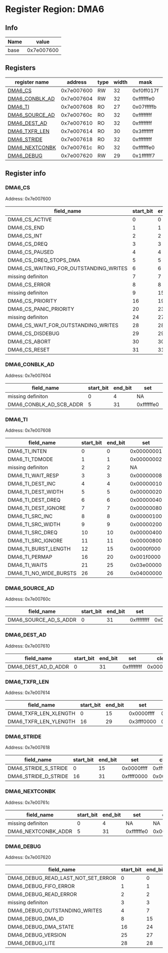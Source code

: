 # Register Region: DMA6


## Info

| Name | value |
| --- | --- |
| base | 0x7e007600 |

## Registers

| register name | address | type | width | mask | reset |
| --- | --- | --- | --- | --- | --- |
| [DMA6_CS](#dma6_cs) | 0x7e007600 | RW | 32 | 0xf0ff017f | 0000000000 |
| [DMA6_CONBLK_AD](#dma6_conblk_ad) | 0x7e007604 | RW | 32 | 0xffffffe0 | 0000000000 |
| [DMA6_TI](#dma6_ti) | 0x7e007608 | RO | 27 | 0x07fffffb |  |
| [DMA6_SOURCE_AD](#dma6_source_ad) | 0x7e00760c | RO | 32 | 0xffffffff |  |
| [DMA6_DEST_AD](#dma6_dest_ad) | 0x7e007610 | RO | 32 | 0xffffffff |  |
| [DMA6_TXFR_LEN](#dma6_txfr_len) | 0x7e007614 | RO | 30 | 0x3fffffff |  |
| [DMA6_STRIDE](#dma6_stride) | 0x7e007618 | RO | 32 | 0xffffffff |  |
| [DMA6_NEXTCONBK](#dma6_nextconbk) | 0x7e00761c | RO | 32 | 0xffffffe0 |  |
| [DMA6_DEBUG](#dma6_debug) | 0x7e007620 | RW | 29 | 0x1ffffff7 | 0000000000 |

## Register info


### DMA6_CS
 Address: 0x7e007600

| field_name | start_bit | end_bit | set | clear | reset |
| --- | --- | --- | --- | --- | --- |
| DMA6_CS_ACTIVE | 0 | 0 | 0x00000001 | 0xfffffffe | 0x0 |
| DMA6_CS_END | 1 | 1 | 0x00000002 | 0xfffffffd | 0x0 |
| DMA6_CS_INT | 2 | 2 | 0x00000004 | 0xfffffffb | 0x0 |
| DMA6_CS_DREQ | 3 | 3 | 0x00000008 | 0xfffffff7 | 0x0 |
| DMA6_CS_PAUSED | 4 | 4 | 0x00000010 | 0xffffffef | 0x0 |
| DMA6_CS_DREQ_STOPS_DMA | 5 | 5 | 0x00000020 | 0xffffffdf | 0x0 |
| DMA6_CS_WAITING_FOR_OUTSTANDING_WRITES | 6 | 6 | 0x00000040 | 0xffffffbf | 0x0 |
| missing definiton | 7 | 7 | NA | NA | NA |
| DMA6_CS_ERROR | 8 | 8 | 0x00000100 | 0xfffffeff | 0x0 |
| missing definiton | 9 | 15 | NA | NA | NA |
| DMA6_CS_PRIORITY | 16 | 19 | 0x000f0000 | 0xfff0ffff | 0x0 |
| DMA6_CS_PANIC_PRIORITY | 20 | 23 | 0x00f00000 | 0xff0fffff | 0x0 |
| missing definiton | 24 | 27 | NA | NA | NA |
| DMA6_CS_WAIT_FOR_OUTSTANDING_WRITES | 28 | 28 | 0x10000000 | 0xefffffff | 0x0 |
| DMA6_CS_DISDEBUG | 29 | 29 | 0x20000000 | 0xdfffffff | 0x0 |
| DMA6_CS_ABORT | 30 | 30 | 0x40000000 | 0xbfffffff | 0x0 |
| DMA6_CS_RESET | 31 | 31 | 0x80000000 | 0x7fffffff | 0x0 |

### DMA6_CONBLK_AD
 Address: 0x7e007604

| field_name | start_bit | end_bit | set | clear | reset |
| --- | --- | --- | --- | --- | --- |
| missing definiton | 0 | 4 | NA | NA | NA |
| DMA6_CONBLK_AD_SCB_ADDR | 5 | 31 | 0xffffffe0 | 0x0000001f | 0x0 |

### DMA6_TI
 Address: 0x7e007608

| field_name | start_bit | end_bit | set | clear | reset |
| --- | --- | --- | --- | --- | --- |
| DMA6_TI_INTEN | 0 | 0 | 0x00000001 | 0xfffffffe |  |
| DMA6_TI_TDMODE | 1 | 1 | 0x00000002 | 0xfffffffd |  |
| missing definiton | 2 | 2 | NA | NA | NA |
| DMA6_TI_WAIT_RESP | 3 | 3 | 0x00000008 | 0xfffffff7 |  |
| DMA6_TI_DEST_INC | 4 | 4 | 0x00000010 | 0xffffffef |  |
| DMA6_TI_DEST_WIDTH | 5 | 5 | 0x00000020 | 0xffffffdf |  |
| DMA6_TI_DEST_DREQ | 6 | 6 | 0x00000040 | 0xffffffbf |  |
| DMA6_TI_DEST_IGNORE | 7 | 7 | 0x00000080 | 0xffffff7f |  |
| DMA6_TI_SRC_INC | 8 | 8 | 0x00000100 | 0xfffffeff |  |
| DMA6_TI_SRC_WIDTH | 9 | 9 | 0x00000200 | 0xfffffdff |  |
| DMA6_TI_SRC_DREQ | 10 | 10 | 0x00000400 | 0xfffffbff |  |
| DMA6_TI_SRC_IGNORE | 11 | 11 | 0x00000800 | 0xfffff7ff |  |
| DMA6_TI_BURST_LENGTH | 12 | 15 | 0x0000f000 | 0xffff0fff |  |
| DMA6_TI_PERMAP | 16 | 20 | 0x001f0000 | 0xffe0ffff |  |
| DMA6_TI_WAITS | 21 | 25 | 0x03e00000 | 0xfc1fffff |  |
| DMA6_TI_NO_WIDE_BURSTS | 26 | 26 | 0x04000000 | 0xfbffffff |  |

### DMA6_SOURCE_AD
 Address: 0x7e00760c

| field_name | start_bit | end_bit | set | clear | reset |
| --- | --- | --- | --- | --- | --- |
| DMA6_SOURCE_AD_S_ADDR | 0 | 31 | 0xffffffff | 0x00000000 |  |

### DMA6_DEST_AD
 Address: 0x7e007610

| field_name | start_bit | end_bit | set | clear | reset |
| --- | --- | --- | --- | --- | --- |
| DMA6_DEST_AD_D_ADDR | 0 | 31 | 0xffffffff | 0x00000000 |  |

### DMA6_TXFR_LEN
 Address: 0x7e007614

| field_name | start_bit | end_bit | set | clear | reset |
| --- | --- | --- | --- | --- | --- |
| DMA6_TXFR_LEN_XLENGTH | 0 | 15 | 0x0000ffff | 0xffff0000 |  |
| DMA6_TXFR_LEN_YLENGTH | 16 | 29 | 0x3fff0000 | 0xc000ffff |  |

### DMA6_STRIDE
 Address: 0x7e007618

| field_name | start_bit | end_bit | set | clear | reset |
| --- | --- | --- | --- | --- | --- |
| DMA6_STRIDE_S_STRIDE | 0 | 15 | 0x0000ffff | 0xffff0000 |  |
| DMA6_STRIDE_D_STRIDE | 16 | 31 | 0xffff0000 | 0x0000ffff |  |

### DMA6_NEXTCONBK
 Address: 0x7e00761c

| field_name | start_bit | end_bit | set | clear | reset |
| --- | --- | --- | --- | --- | --- |
| missing definiton | 0 | 4 | NA | NA | NA |
| DMA6_NEXTCONBK_ADDR | 5 | 31 | 0xffffffe0 | 0x0000001f |  |

### DMA6_DEBUG
 Address: 0x7e007620

| field_name | start_bit | end_bit | set | clear | reset |
| --- | --- | --- | --- | --- | --- |
| DMA6_DEBUG_READ_LAST_NOT_SET_ERROR | 0 | 0 | 0x00000001 | 0xfffffffe | 0x0 |
| DMA6_DEBUG_FIFO_ERROR | 1 | 1 | 0x00000002 | 0xfffffffd | 0x0 |
| DMA6_DEBUG_READ_ERROR | 2 | 2 | 0x00000004 | 0xfffffffb | 0x0 |
| missing definiton | 3 | 3 | NA | NA | NA |
| DMA6_DEBUG_OUTSTANDING_WRITES | 4 | 7 | 0x000000f0 | 0xffffff0f | 0x0 |
| DMA6_DEBUG_DMA_ID | 8 | 15 | 0x0000ff00 | 0xffff00ff | 0x0 |
| DMA6_DEBUG_DMA_STATE | 16 | 24 | 0x01ff0000 | 0xfe00ffff | 0x0 |
| DMA6_DEBUG_VERSION | 25 | 27 | 0x0e000000 | 0xf1ffffff | 0x0 |
| DMA6_DEBUG_LITE | 28 | 28 | 0x10000000 | 0xefffffff | 0x0 |

